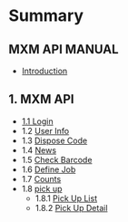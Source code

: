 # Summary

## MXM API MANUAL

* [Introduction](//README.md)

## 1. MXM API

* [1.1 Login](/mxm-api/login-api.md)
* 1.2 [User Info](/mxm-api/user-info-api.md)
* 1.3 [Dispose Code](/mxm-api/dispose-code-api.md)
* 1.4 [News](/mxm-api/news-api.md)
* 1.5 [Check Barcode](/mxm-api/check-barcode-api.md)
* 1.6 [Define Job](/mxm-api/define-jobs-api.md)
* 1.7 [Counts](/mxm-api/counts-api.md)
* 1.8 [pick up](/mxm-api/pick-up.md)
  * 1.8.1 [Pick Up List](mxm-api/pick-up/pick-up-list.md)
  * 1.8.2 [Pick Up Detail](mxm-api/pick-up/pick-up-detail.md)

